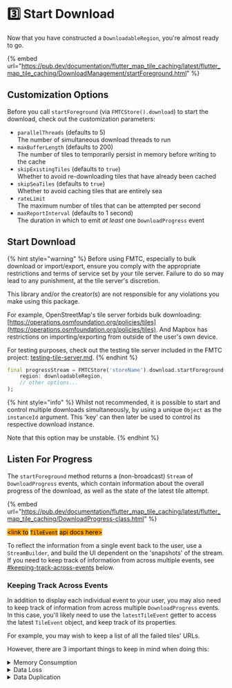 # 3️⃣ Start Download

Now that you have constructed a `DownloadableRegion`, you're almost ready to go.

{% embed url="https://pub.dev/documentation/flutter_map_tile_caching/latest/flutter_map_tile_caching/DownloadManagement/startForeground.html" %}

## Customization Options

Before you call `startForeground` (via `FMTCStore().download`) to start the download, check out the customization parameters:

* `parallelThreads` (defaults to 5)\
  The number of simultaneous download threads to run
* `maxBufferLength` (defaults to 200)\
  The number of tiles to temporarily persist in memory before writing to the cache
* `skipExistingTiles` (defaults to `true`)\
  Whether to avoid re-downloading tiles that have already been cached
* `skipSeaTiles` (defaults to `true`)\
  Whether to avoid caching tiles that are entirely sea
* `rateLimit`\
  The maximum number of tiles that can be attempted per second
* `maxReportInterval` (defaults to 1 second)\
  The duration in which to emit _at least_ one `DownloadProgress` event

## Start Download

{% hint style="warning" %}
Before using FMTC, especially to bulk download or import/export, ensure you comply with the appropriate restrictions and terms of service set by your tile server. Failure to do so may lead to any punishment, at the tile server's discretion.

This library and/or the creator(s) are not responsible for any violations you make using this package.

For example, OpenStreetMap's tile server forbids bulk downloading: [https://operations.osmfoundation.org/policies/tiles](https://operations.osmfoundation.org/policies/tiles). And Mapbox has restrictions on importing/exporting from outside of the user's own device.

For testing purposes, check out the testing tile server included in the FMTC project: [testing-tile-server.md](testing-tile-server.md "mention").
{% endhint %}

```dart
final progressStream = FMTCStore('storeName').download.startForeground(
    region: downloadableRegion,
    // other options...
);
```

{% hint style="info" %}
Whilst not recommended, it is possible to start and control multiple downloads simultaneously, by using a unique `Object` as the `instanceId` argument. This 'key' can then later be used to control its respective download instance.

Note that this option may be unstable.
{% endhint %}

## Listen For Progress

The `startForeground` method returns a (non-broadcast) `Stream` of `DownloadProgress` events, which contain information about the overall progress of the download, as well as the state of the latest tile attempt.

{% embed url="https://pub.dev/documentation/flutter_map_tile_caching/latest/flutter_map_tile_caching/DownloadProgress-class.html" %}

<mark style="background-color:orange;">\<link to</mark> <mark style="background-color:orange;"></mark><mark style="background-color:orange;">`TileEvent`</mark> <mark style="background-color:orange;"></mark><mark style="background-color:orange;">api docs here></mark>

To reflect the information from a single event back to the user, use a `StreamBuilder`, and build the UI dependent on the 'snapshots' of the stream. If you need to keep track of information from across multiple events, see [#keeping-track-across-events](start.md#keeping-track-across-events "mention") below.

### Keeping Track Across Events

In addition to display each individual event to your user, you may also need to keep track of information from across multiple `DownloadProgress` events. In this case, you'll likely need to use the `latestTileEvent` getter to access the latest `TileEvent` object, and keep track of its properties.

For example, you may wish to keep a list of all the failed tiles' URLs.

However, there are 3 important things to keep in mind when doing this:

<details>

<summary>Memory Consumption</summary>

Avoid keeping a list of _all_ emitted events. Instead, keep a 'circular buffer' of the useful subset of events.

A single download can have many events, and storing them all will consume a lot of memory. It is easy to consume all of the remaining allocated memory, and crash the app.

</details>

<details>

<summary>Data Loss</summary>

Avoid keeping track of required information internally through a `StreamBuilder` intended to display a UI.

A `StreamBuilder` will not necessarily call the `builder` callback once per event, especially if the download has a high TPS. Therefore, events may be lost.

</details>

<details>

<summary>Data Duplication</summary>

Avoid keeping track of events where the `latestTileEvent.isRepeat` property is `true`.

These `TileEvents` are exact repeats of the previous event, usually due to the `maxReportInterval` functionality. Therefore, including both in a dataset would be erroneous.

</details>
